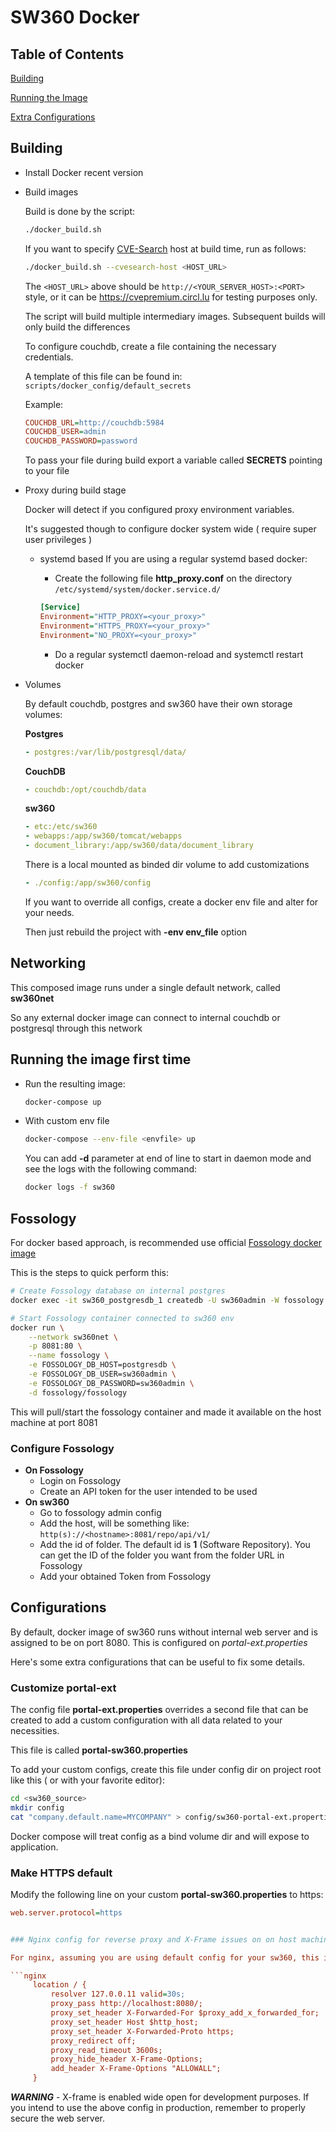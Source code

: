 # SW360 Docker

## Table of Contents

[Building](#building)

[Running the Image](#running-the-image-first-time)

[Extra Configurations](#configurations)


## Building

* Install Docker recent version
* Build images

    Build is done by the script:

    ```sh
    ./docker_build.sh
    ```

    If you want to specify [CVE-Search](https://github.com/cve-search/cve-search) host at build time, run as follows:
    ```sh
    ./docker_build.sh --cvesearch-host <HOST_URL>
    ```
    The `<HOST_URL>` above should be `http://<YOUR_SERVER_HOST>:<PORT>` style, 
    or it can be https://cvepremium.circl.lu for testing purposes only.


    The script will build multiple intermediary images.
    Subsequent builds will only build the differences

    To configure couchdb, create a file containing the necessary credentials.

    A template of this file can be found in:
    `scripts/docker_config/default_secrets`

    Example:
    ```ini
    COUCHDB_URL=http://couchdb:5984
    COUCHDB_USER=admin
    COUCHDB_PASSWORD=password
    ```

    To pass your file during build export a variable called **SECRETS** pointing to your file

* Proxy during build stage

    Docker will detect if you configured proxy environment variables.

    It's suggested though to configure docker system wide ( require super user privileges )

    * systemd based
      If you are using a regular systemd based docker:
      * Create the following file **http_proxy.conf** on the directory `/etc/systemd/system/docker.service.d/`

      ```ini
      [Service]
      Environment="HTTP_PROXY=<your_proxy>"
      Environment="HTTPS_PROXY=<your_proxy>"
      Environment="NO_PROXY=<your_proxy>"
      ```

       * Do a regular systemctl daemon-reload and systemctl restart docker

* Volumes

    By default couchdb, postgres and sw360 have their own storage volumes:

    **Postgres**
    ```yml
    - postgres:/var/lib/postgresql/data/
    ```

    **CouchDB**
    ```yml
    - couchdb:/opt/couchdb/data
    ```

    **sw360**
    ```yml
    - etc:/etc/sw360
    - webapps:/app/sw360/tomcat/webapps
    - document_library:/app/sw360/data/document_library
    ```
    There is a local mounted as binded dir volume to add customizations
    ```yml
    - ./config:/app/sw360/config
    ```

    If you want to override all configs, create a docker env file  and alter for your needs.

    Then just rebuild the project with **-env env_file** option


## Networking

This composed image runs under a single default network, called **sw360net**

So any external docker image can connect to internal couchdb or postgresql through this network


## Running the image first time

* Run the resulting image:

    ```sh
    docker-compose up
    ```

* With custom env file

    ```sh
    docker-compose --env-file <envfile> up
    ```

    You can add **-d** parameter at end of line to start in daemon mode and see the logs with the following command:

    ```sh
    docker logs -f sw360
    ```

## Fossology
For docker based approach, is recommended use official [Fossology docker image](https://hub.docker.com/r/fossology/fossology/)

This is the steps to quick perform this:

```sh
# Create Fossology database on internal postgres
docker exec -it sw360_postgresdb_1 createdb -U sw360admin -W fossology

# Start Fossology container connected to sw360 env
docker run \
    --network sw360net \
    -p 8081:80 \
    --name fossology \
    -e FOSSOLOGY_DB_HOST=postgresdb \
    -e FOSSOLOGY_DB_USER=sw360admin \
    -e FOSSOLOGY_DB_PASSWORD=sw360admin \
    -d fossology/fossology
```

This will pull/start the fossology container and made it available on the host machine at port 8081

### Configure Fossology

* **On Fossology**
  * Login on Fossology
  * Create an API token for the user intended to be used
* **On sw360**
  * Go to fossology admin config
  * Add the host, will be something like: `http(s)://<hostname>:8081/repo/api/v1/`
  * Add the id of folder. The default id is **1** (Software Repository). You can get the ID of the folder you want from the folder URL in Fossology
  * Add your obtained Token from Fossology


## Configurations

By default, docker image of sw360 runs without internal web server and is assigned to be on port 8080. This is configured on *portal-ext.properties*

Here's some extra configurations that can be useful to fix some details.

### Customize portal-ext

The config file __portal-ext.properties__ overrides a second file that can be created to add a custom configuration with all data related to your necessities.

This file is called __portal-sw360.properties__

To add your custom configs, create this file under config dir on project root like this ( or with your favorite editor):

```sh
cd <sw360_source>
mkdir config
cat "company.default.name=MYCOMPANY" > config/sw360-portal-ext.properties
```

Docker compose will treat config as a bind volume dir and will expose to application.


### Make **HTTPS** default

Modify the following line on your custom __portal-sw360.properties__ to https:

```ini
web.server.protocol=https


### Nginx config for reverse proxy and X-Frame issues on on host machine ( not docker )

For nginx, assuming you are using default config for your sw360, this is a simple configuration for root web server under Ubuntu.

```nginx
     location / {
         resolver 127.0.0.11 valid=30s;
         proxy_pass http://localhost:8080/;
         proxy_set_header X-Forwarded-For $proxy_add_x_forwarded_for;
         proxy_set_header Host $http_host;
         proxy_set_header X-Forwarded-Proto https;
         proxy_redirect off;
         proxy_read_timeout 3600s;
         proxy_hide_header X-Frame-Options;
         add_header X-Frame-Options "ALLOWALL";
     }
```

***WARNING*** - X-frame is enabled wide open for development purposes. If you intend to use the above config in production, remember to properly secure the web server.
